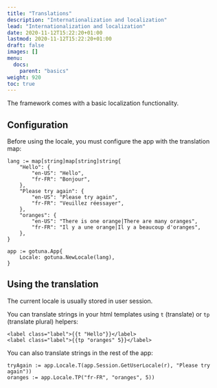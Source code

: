 ```yaml
---
title: "Translations"
description: "Internationalization and localization"
lead: "Internationalization and localization"
date: 2020-11-12T15:22:20+01:00
lastmod: 2020-11-12T15:22:20+01:00
draft: false
images: []
menu: 
  docs:
    parent: "basics"
weight: 920
toc: true
---
```



The framework comes with a basic localization functionality.

## Configuration
Before using the locale, you must configure the app with the translation map:
```
lang := map[string]map[string]string{
	"Hello": {
		"en-US": "Hello",
		"fr-FR": "Bonjour",
	},
	"Please try again": {
		"en-US": "Please try again",
		"fr-FR": "Veuillez réessayer",
	},
	"oranges": {
		"en-US": "There is one orange|There are many oranges",
		"fr-FR": "Il y a une orange|Il y a beaucoup d'oranges",
	},
}

app := gotuna.App{
	Locale: gotuna.NewLocale(lang),
}
```

## Using the translation
The current locale is usually stored in user session.

You can translate strings in your html templates using `t` (translate) 
or `tp` (translate plural) helpers:

```
<label class="label">{{t "Hello"}}</label>
<label class="label">{{tp "oranges" 5}}</label>
```

You can also translate strings in the rest of the app:
```
tryAgain := app.Locale.T(app.Session.GetUserLocale(r), "Please try again"))
oranges := app.Locale.TP("fr-FR", "oranges", 5))
```

